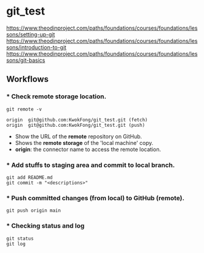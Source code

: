 # git_test

https://www.theodinproject.com/paths/foundations/courses/foundations/lessons/setting-up-git
https://www.theodinproject.com/paths/foundations/courses/foundations/lessons/introduction-to-git
https://www.theodinproject.com/paths/foundations/courses/foundations/lessons/git-basics

## __Workflows__
### * Check remote storage location.
`git remote -v`

    origin	git@github.com:KwokFong/git_test.git (fetch)
    origin	git@github.com:KwokFong/git_test.git (push)

- Show the URL of the __remote__ repository on GitHub.
- Shows the __remote storage__ of the 'local machine' copy.
- __origin__: the connector name to access the remote location.

### * Add stuffs to __staging__ area and commit to __local__ branch.
`git add README.md`   
`git commit -m "<descriptions>"`

### * Push committed changes (from local) to GitHub (remote).
`git push origin main`


### * Checking status and log
`git status`  
`git log`